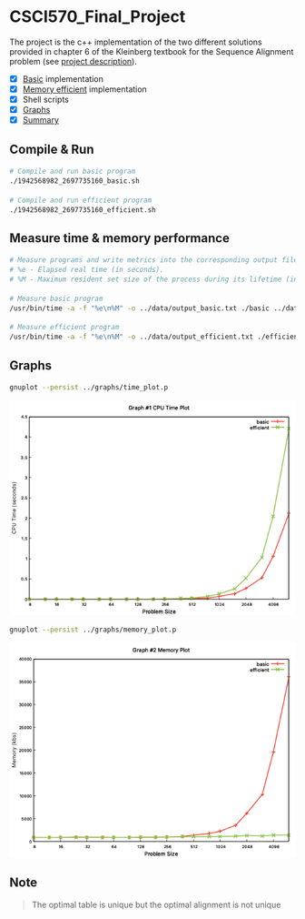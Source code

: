 # CSCI570_Final_Project
The project is the c++ implementation of the two different solutions provided in chapter 6 of the Kleinberg textbook for the Sequence Alignment problem (see [project description](CSCI570_Fall2021_FinalProject.pdf)).
- [x] [Basic](src/basic.cpp) implementation
- [x] [Memory efficient](src/efficient.cpp) implementation
- [x] Shell scripts
- [x] [Graphs](graphs)
- [x] [Summary](summary.txt)

## Compile & Run
```bash
# Compile and run basic program
./1942568982_2697735160_basic.sh

# Compile and run efficient program
./1942568982_2697735160_efficient.sh
```
## Measure time & memory performance
```bash
# Measure programs and write metrics into the corresponding output files
# %e - Elapsed real time (in seconds).
# %M - Maximum resident set size of the process during its lifetime (in Kbytes).

# Measure basic program
/usr/bin/time -a -f "%e\n%M" -o ../data/output_basic.txt ./basic ../data/input.txt

# Measure efficient program
/usr/bin/time -a -f "%e\n%M" -o ../data/output_efficient.txt ./efficient ../data/input.txt
```
## Graphs
```bash
gnuplot --persist ../graphs/time_plot.p
```
![CPU time plot](graphs/CPUPlot.png)
```bash
gnuplot --persist ../graphs/memory_plot.p
```
![Memory usage plot](graphs/MemoryPlot.png)

## Note  
> The optimal table is unique but the optimal alignment is not unique
